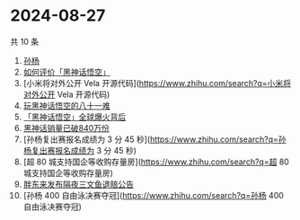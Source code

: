 # 2024-08-27

共 10 条

<!-- BEGIN ZHIHUSEARCH -->
<!-- 最后更新时间 Tue Aug 27 2024 03:11:03 GMT+0800 (China Standard Time) -->
1. [孙杨](https://www.zhihu.com/search?q=孙杨)
1. [如何评价「黑神话悟空」](https://www.zhihu.com/search?q=如何评价「黑神话悟空」)
1. [小米将对外公开 Vela 开源代码](https://www.zhihu.com/search?q=小米将对外公开 Vela 开源代码)
1. [玩黑神话悟空的八十一难](https://www.zhihu.com/search?q=玩黑神话悟空的八十一难)
1. [「黑神话悟空」全球爆火背后](https://www.zhihu.com/search?q=「黑神话悟空」全球爆火背后)
1. [黑神话销量已破840万份](https://www.zhihu.com/search?q=黑神话销量已破840万份)
1. [孙杨复出赛报名成绩为 3 分 45 秒](https://www.zhihu.com/search?q=孙杨复出赛报名成绩为 3 分 45 秒)
1. [超 80 城支持国企等收购存量房](https://www.zhihu.com/search?q=超 80 城支持国企等收购存量房)
1. [胖东来发布隔夜三文鱼退赔公告](https://www.zhihu.com/search?q=胖东来发布隔夜三文鱼退赔公告)
1. [孙杨 400 自由泳决赛夺冠](https://www.zhihu.com/search?q=孙杨 400 自由泳决赛夺冠)
<!-- END ZHIHUSEARCH -->
